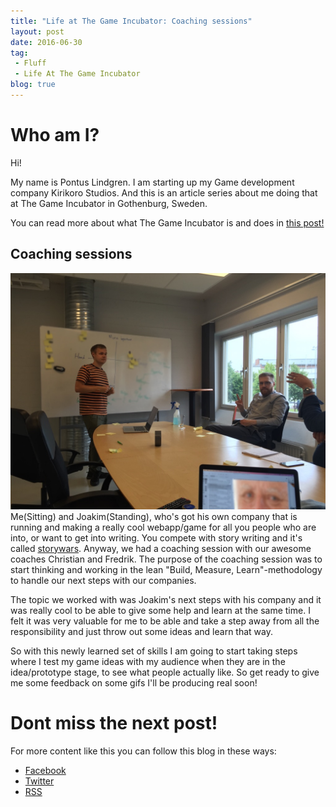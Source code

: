 ```yaml
---
title: "Life at The Game Incubator: Coaching sessions"
layout: post
date: 2016-06-30
tag:
 - Fluff
 - Life At The Game Incubator
blog: true
---
```

# Who am I?
Hi!

My name is Pontus Lindgren. I am starting up my Game development company Kirikoro Studios. And this is an article series about me doing that at The Game Incubator in Gothenburg, Sweden.

You can read more about what The Game Incubator is and does in [this post!](/incubator-life-001)

## Coaching sessions
![Coaching session in action](/assets/images/coachingsesh.png "Coaching session in action")
Me(Sitting) and Joakim(Standing), who's got his own company that is running and making a really cool webapp/game for all you people who are into, or want to get into writing. You compete with story writing and it's called [storywars](http://storywars.net). Anyway, we had a coaching session with our awesome coaches Christian and Fredrik. The purpose of the coaching session was to start thinking and working in the lean "Build, Measure, Learn"-methodology to handle our next steps with our companies.

The topic we worked with was Joakim's next steps with his company and it was really cool to be able to give some help and learn at the same time. I felt it was very valuable for me to be able and take a step away from all the responsibility and just throw out some ideas and learn that way.



So with this newly learned set of skills I am going to start taking steps where I test my game ideas with my audience when they are in the idea/prototype stage, to see what people actually like. So get ready to give me some feedback on some gifs I'll be producing real soon!

# Dont miss the next post!

For more content like this you can follow this blog in these ways:

 - [Facebook](http://Facebook.com/kirikorostudios)
 - [Twitter](http://twitter.com/happypwn)
 - [RSS](http://kirikoro.com/feed.xml)
